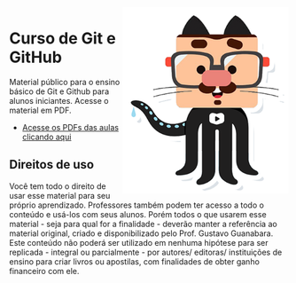 <img src="imagens/mascote.png" align="right" width="300">

# Curso de Git e GitHub

Material público para o ensino básico de Git e Github para alunos iniciantes. Acesse o material em PDF.

- [Acesse os PDFs das aulas clicando aqui](https://github.com/gustavoguanabara/git-github/tree/master/slides-aulas)

## Direitos de uso

Você tem todo o direito de usar esse material para seu próprio aprendizado. Professores também podem ter acesso a todo o conteúdo e usá-los com seus alunos. Porém todos o que usarem esse material - seja para qual for a finalidade - deverão manter a referência ao material original, criado e disponibilizado pelo Prof. Gustavo Guanabara. Este conteúdo não poderá ser utilizado em nenhuma hipótese para ser replicada - integral ou parcialmente - por autores/ editoras/ instituições de ensino para criar livros ou apostilas, com finalidades de obter ganho financeiro com ele.
